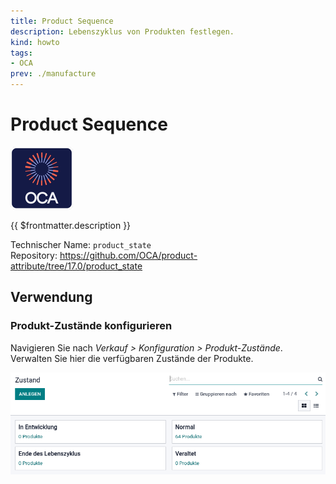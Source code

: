 ```yaml
---
title: Product Sequence
description: Lebenszyklus von Produkten festlegen.
kind: howto
tags:
- OCA
prev: ./manufacture
---
```

# Product Sequence
![icon_oca_app](attachments/icon_oca_app.png)

{{ $frontmatter.description }}

Technischer Name: `product_state`\
Repository: <https://github.com/OCA/product-attribute/tree/17.0/product_state>

## Verwendung

### Produkt-Zustände konfigurieren

Navigieren Sie nach *Verkauf > Konfiguration > Produkt-Zustände*. Verwalten Sie hier die verfügbaren Zustände der Produkte.

![](attachments/Product%20State.png)